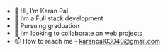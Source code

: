 - 👋 Hi, I’m Karan Pal
- 👀 I’m a Full stack development
- 🌱 Pursuing graduation
- 💞️ I’m looking to collaborate on web projects 
- 📫 How to reach me - karanpal03040@gmail.com 

<!---
coderkrn/coderkrn is a ✨ special ✨ repository because its `README.md` (this file) appears on your GitHub profile.
You can click the Preview link to take a look at your changes.
--->
